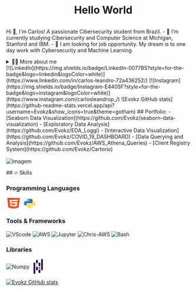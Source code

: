<!--Hello, Im call Carlos!-->
<div id="user-content-toc">
  <ul align="center">
    <summary><h1 style="display: inline-block">Hello World</h1></summary>
</div>
<!-- Presentation -->
<p>
  Hi 👋, I'm Carlos! A passionate Cibersecurity student from Brazil.
  - 🌱 I’m currently studying Cibersecurity and Computer Science at Michigan, Stanford and IBM.
  - 🔭 I am looking for job opportunity. My dream is to one day work with Cybersecurity and Machine Learning.
</p>
<!-- Dropdown -->
<details>
  <summary>👨‍💻 More about me</summary>
  - 💬 I am 19 years old, currently living in Brazil. I have fluency in English and have experience with SQL, Python, Data Analysis, Cybersecurity, and Machine Learning.
  - ⚡ I enjoy reading, whether it's a good book, manga, or comics, as well as watching movies and playing games! I believe that our personal interests contribute to a more refined perception of things and problem-solving. \o/
</details>
<!-- Links -->
[![LinkedIn](https://img.shields.io/badge/LinkedIn-0077B5?style=for-the-badge&logo=linkedin&logoColor=white)](https://www.linkedin.com/in/carlos-leandro-72a436252/) 
[![Instagram](https://img.shields.io/badge/Instagram-E4405F?style=for-the-badge&logo=instagram&logoColor=white)](https://www.instagram.com/carlosleandrop_/)
<!-- GithubStats -->
![Evokz GitHub stats](https://github-readme-stats.vercel.app/api?username=Evokz&show_icons=true&theme=gotham)
<!-- Portfolio -->
## Portfolio:
- [Seaborn Data Visualization](https://github.com/Evokz/seaborn-data-visualization)
- [Exploratory Data Analysis](https://github.com/Evokz/EDA_Loggi)
- [Interactive Data Visualization](https://github.com/Evokz/COVID_19_DASHBOARD)
- [Data Querying and Analysis](https://github.com/Evokz/AWS_Athena_Queries)
- [Client Registry System](https://github.com/Evokz/Cartorio)
<!-- GIF -->
<p align="left">
  <img align="center" src="https://github.com/Evokz/Evokz/assets/77739311/4e9f41af-6b57-49a7-b15a-74322e96b4d7" alt="Imagem">
</p>
## 🔥 Skills
<!-- Skills: Programming Languages -->
  <div style="flex-basis: 48%;">
    <h3>Programming Languages</h3>
    <img align="center" alt="HTML" height="30" width="40" src="https://raw.githubusercontent.com/devicons/devicon/master/icons/html5/html5-original.svg">
    <img align="center" alt="Python" height="30" width="40" src="https://raw.githubusercontent.com/devicons/devicon/master/icons/python/python-original.svg">
  </div>
  
  <!-- Skills: Tools & Frameworks -->
  <div style="flex-basis: 48%;">
    <h3>Tools & Frameworks</h3>
    <img align="center" alt="VScode" height="30" width="40" src="https://cdn.jsdelivr.net/gh/devicons/devicon/icons/vscode/vscode-original.svg">
    <img align="center" alt="AWS" height="30" width="40" src="https://cdn.jsdelivr.net/gh/devicons/devicon/icons/amazonwebservices/amazonwebservices-original.svg">
    <img align="center" alt="Jupyter" height="30" width="40" src="https://cdn.jsdelivr.net/gh/devicons/devicon/icons/jupyter/jupyter-original.svg">
    <img align="center" alt="Chris-AWS" height="30" width="40" src="https://cdn.jsdelivr.net/gh/devicons/devicon/icons/git/git-original.svg">
    <img align="center" alt="Bash" height="30" width="40" src="https://cdn.jsdelivr.net/gh/devicons/devicon/icons/bash/bash-original.svg">
  </div>
  
  <!-- Skills: Libraries -->
  <div style="flex-basis: 48%;">
    <h3>Libraries</h3>
    <img align="center" alt="Numpy" height="30" width="40" src="https://cdn.jsdelivr.net/gh/devicons/devicon/icons/numpy/numpy-original.svg">
    <img align="center" alt="Pandas" src="https://raw.githubusercontent.com/devicons/devicon/2ae2a900d2f041da66e950e4d48052658d850630/icons/pandas/pandas-original.svg" alt="pandas" width="40" height="40"/>
  </div>

  [![Evokz GitHub stats](https://github-readme-stats.vercel.app/api?username=Evokz&theme=dark&show_icons=true)](https://github.com/Evokz/github-readme-stats)
